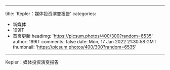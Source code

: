
---
title: 'Kepler：媒体投资演变报告'
categories: 
 - 新媒体
 - 199IT
 - 首页更新
headimg: 'https://picsum.photos/400/300?random=6535'
author: 199IT
comments: false
date: Mon, 17 Jan 2022 21:30:58 GMT
thumbnail: 'https://picsum.photos/400/300?random=6535'
---

<div>   
Kepler：媒体投资演变报告  
</div>
            